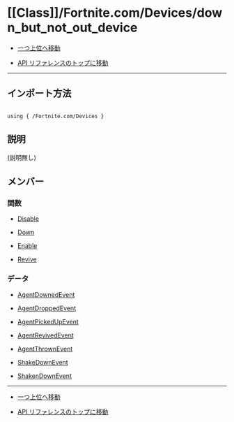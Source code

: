 # [[Class]]/Fortnite.com/Devices/down_but_not_out_device

- [一つ上位へ移動](../main.md)

- [API リファレンスのトップに移動](/main.md)

---

## インポート方法

```verse

using { /Fortnite.com/Devices }

```

## 説明

(説明無し)

## メンバー

### 関数

- [Disable](./F_Disable/main.md)

- [Down](./F_Down/main.md)

- [Enable](./F_Enable/main.md)

- [Revive](./F_Revive/main.md)

### データ

- [AgentDownedEvent](./D_AgentDownedEvent/main.md)

- [AgentDroppedEvent](./D_AgentDroppedEvent/main.md)

- [AgentPickedUpEvent](./D_AgentPickedUpEvent/main.md)

- [AgentRevivedEvent](./D_AgentRevivedEvent/main.md)

- [AgentThrownEvent](./D_AgentThrownEvent/main.md)

- [ShakeDownEvent](./D_ShakeDownEvent/main.md)

- [ShakenDownEvent](./D_ShakenDownEvent/main.md)

---

- [一つ上位へ移動](../main.md)

- [API リファレンスのトップに移動](/main.md)
